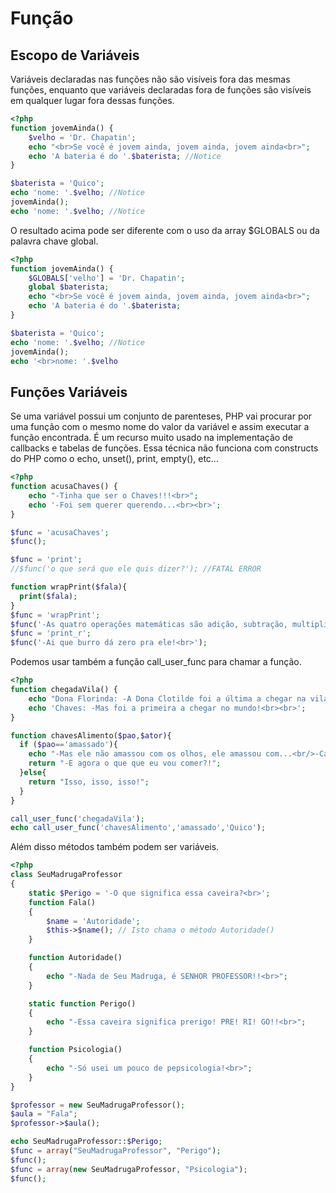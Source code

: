 # Função

## Escopo de Variáveis

Variáveis declaradas nas funções não são visíveis fora das mesmas funções, enquanto que variáveis declaradas fora de funções são visíveis em qualquer lugar fora dessas funções.

```php
<?php
function jovemAinda() { 
	$velho = 'Dr. Chapatin';
	echo "<br>Se você é jovem ainda, jovem ainda, jovem ainda<br>";
	echo 'A bateria é do '.$baterista; //Notice
}

$baterista = 'Quico';
echo 'nome: '.$velho; //Notice
jovemAinda();
echo 'nome: '.$velho; //Notice
```

O resultado acima pode ser diferente com o uso da array $GLOBALS ou da palavra chave global.

```php
<?php
function jovemAinda() { 
	$GLOBALS['velho'] = 'Dr. Chapatin';
	global $baterista;
	echo "<br>Se você é jovem ainda, jovem ainda, jovem ainda<br>";
	echo 'A bateria é do '.$baterista;
}

$baterista = 'Quico';
echo 'nome: '.$velho; //Notice
jovemAinda();
echo '<br>nome: '.$velho
```

## Funções Variáveis

Se uma variável possui um conjunto de parenteses, PHP vai procurar por uma função com o mesmo nome do valor da variável e assim executar a função encontrada. É um recurso muito usado na implementação de callbacks e tabelas de funções. Essa técnica não funciona com constructs do PHP como o echo, unset(), print, empty(), etc...

```php
<?php
function acusaChaves() { 
	echo "-Tinha que ser o Chaves!!!<br>";
	echo '-Foi sem querer querendo...<br><br>';
}

$func = 'acusaChaves';
$func();

$func = 'print';
//$func('o que será que ele quis dizer?'); //FATAL ERROR

function wrapPrint($fala){
  print($fala);
}
$func = 'wrapPrint';
$func('-As quatro operações matemáticas são adição, subtração, multiplicação e divisão!<br>');
$func = 'print_r';
$func('-Ai que burro dá zero pra ele!<br>');
```

Podemos usar também a função call_user_func para chamar a função.
```php
<?php
function chegadaVila() { 
	echo "Dona Florinda: -A Dona Clotilde foi a última a chegar na vila...<br>";
	echo 'Chaves: -Mas foi a primeira a chegar no mundo!<br><br>';
}

function chavesAlimento($pao,$ator){
  if ($pao=='amassado'){
    echo "-Mas ele não amassou com os olhos, ele amassou com...<br/>-Cale-se, ".$ator.'!<br/>';
  	return "-E agora o que que eu vou comer?!";
  }else{
    return "Isso, isso, isso!";
  }
}

call_user_func('chegadaVila');
echo call_user_func('chavesAlimento','amassado','Quico');
```

Além disso métodos também podem ser variáveis.
```php
<?php
class SeuMadrugaProfessor
{
    static $Perigo = '-O que significa essa caveira?<br>';
	function Fala()
    {
        $name = 'Autoridade';
        $this->$name(); // Isto chama o método Autoridade()
    }

    function Autoridade()
    {
        echo "-Nada de Seu Madruga, é SENHOR PROFESSOR!!<br>";
    }

    static function Perigo()
    {
        echo "-Essa caveira significa prerigo! PRE! RI! GO!!<br>";
    }

    function Psicologia()
    {
        echo "-Só usei um pouco de pepsicologia!<br>";
    }
}

$professor = new SeuMadrugaProfessor();
$aula = "Fala";
$professor->$aula();

echo SeuMadrugaProfessor::$Perigo;
$func = array("SeuMadrugaProfessor", "Perigo");
$func();
$func = array(new SeuMadrugaProfessor, "Psicologia");
$func();
```
